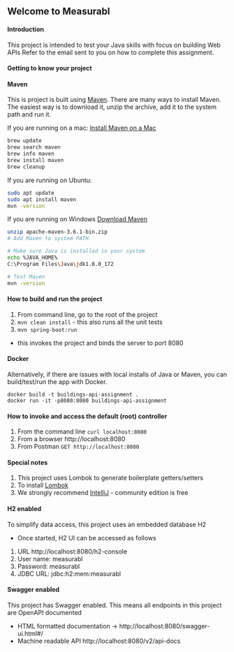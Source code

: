 ## Welcome to Measurabl

#### Introduction

This project is intended to test your Java skills with focus on building Web APIs
Refer to the email sent to you on how to complete this assignment.

#### Getting to know your project

#### Maven
This is project is built using [Maven](https://maven.apache.org/index.html).
There are many ways to install Maven. The easiest way is to download it, unzip the archive, add it to the system path and run it.

If you are running on a mac: [Install Maven on a Mac](https://www.code2bits.com/how-to-install-maven-on-macos-using-homebrew/)

```bash
brew update
brew search maven
brew info maven
brew install maven
brew cleanup
```

If you are running on Ubuntu:

```bash
sudo apt update
sudo apt install maven
mvn -version
```

If you are running on Windows [Download Maven](https://maven.apache.org/download.cgi)
```bash
unzip apache-maven-3.6.1-bin.zip
# Add Maven to system PATH

# Make sure Java is installed in your system
echo %JAVA_HOME% 
C:\Program Files\Java\jdk1.8.0_172

# Test Maven
mvn -version

```
  
#### How to build and run the project

1. From command line, go to the root of the project
2. `mvn clean install` - this also runs all the unit tests
3. `mvn spring-boot:run` 
 - this invokes the project and binds the server to port 8080 

#### Docker

Alternatively, if there are issues with local installs of Java or Maven, you can build/test/run the app with Docker.

    docker build -t buildings-api-assignment .
    docker run -it -p8080:8080 buildings-api-assignment

#### How to invoke and access the default (root) controller
1. From the command line `curl localhost:8080`
2. From a browser http://localhost:8080
3. From Postman `GET http://localhost:8080`

#### Special notes
1. This project uses Lombok to generate boilerplate getters/setters
2. To install [Lombok](https://projectlombok.org/)
3. We strongly recommend [IntelliJ](https://www.jetbrains.com/idea/download/) - community edition is free

#### H2 enabled
To simplify data access, this project uses an embedded database H2

* Once started, H2 UI can be accessed as follows
1. URL http://localhost:8080/h2-console
2. User name: measurabl
3. Password: measurabl
4. JDBC URL: jdbc:h2:mem:measurabl

#### Swagger enabled
This project has Swagger enabled. This means all endpoints in this project are OpenAPI documented
- HTML formatted documentation -> http://localhost:8080/swagger-ui.html#/
- Machine readable API http://localhost:8080/v2/api-docs 
